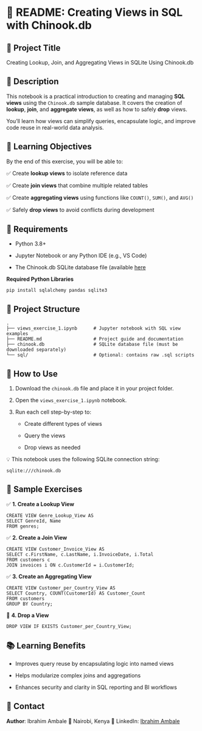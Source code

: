 # 📘 README: Creating Views in SQL with Chinook.db
## 🧠 Project Title
Creating Lookup, Join, and Aggregating Views in SQLite Using Chinook.db

## 📝 Description
This notebook is a practical introduction to creating and managing **SQL views** using the `Chinook.db` sample database. It covers the creation of **lookup**, **join**, and **aggregate views**, as well as how to safely **drop** views.

You’ll learn how views can simplify queries, encapsulate logic, and improve code reuse in real-world data analysis.

## 🎯 Learning Objectives
By the end of this exercise, you will be able to:

✅ Create **lookup views** to isolate reference data

✅ Create **join views** that combine multiple related tables

✅ Create **aggregating views** using functions like `COUNT()`, `SUM()`, and `AVG()`

✅ Safely **drop views** to avoid conflicts during development

## 🧩 Requirements
- Python 3.8+

- Jupyter Notebook or any Python IDE (e.g., VS Code)

- The Chinook.db SQLite database file (available [here](https://www.sqlitetutorial.net/sqlite-sample-database/)

**Required Python Libraries**
```
pip install sqlalchemy pandas sqlite3
```

## 🧱 Project Structure
```
.
├── views_exercise_1.ipynb      # Jupyter notebook with SQL view examples
├── README.md                   # Project guide and documentation
├── chinook.db                  # SQLite database file (must be downloaded separately)
└── sql/                        # Optional: contains raw .sql scripts
```

## 🔧 How to Use
1. Download the `chinook.db` file and place it in your project folder.

2. Open the `views_exercise_1.ipynb` notebook.

3. Run each cell step-by-step to:

    - Create different types of views
    
    - Query the views
    
    - Drop views as needed

💡 This notebook uses the following SQLite connection string:
```
sqlite:///chinook.db
```

## 🧪 Sample Exercises
✅ **1. Create a Lookup View**
```
CREATE VIEW Genre_Lookup_View AS
SELECT GenreId, Name
FROM genres;
```
✅ **2. Create a Join View**
```
CREATE VIEW Customer_Invoice_View AS
SELECT c.FirstName, c.LastName, i.InvoiceDate, i.Total
FROM customers c
JOIN invoices i ON c.CustomerId = i.CustomerId;
```
✅ **3. Create an Aggregating View**
```
CREATE VIEW Customer_per_Country_View AS
SELECT Country, COUNT(CustomerId) AS Customer_Count
FROM customers
GROUP BY Country;
```
🧹 **4. Drop a View**
```
DROP VIEW IF EXISTS Customer_per_Country_View;
```

## 📚 Learning Benefits
- Improves query reuse by encapsulating logic into named views

- Helps modularize complex joins and aggregations

- Enhances security and clarity in SQL reporting and BI workflows

## 📧 Contact
**Author**: Ibrahim Ambale
📍 Nairobi, Kenya
🔗 LinkedIn: [Ibrahim Ambale](https://linkedin.com/in/ibrahim-ambale/)

